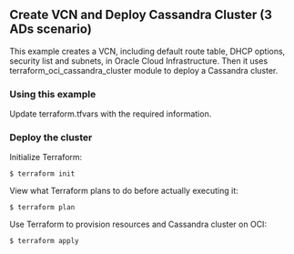 ## Create VCN and Deploy Cassandra Cluster (3 ADs scenario)
This example creates a VCN, including default route table, DHCP options, security list and subnets, in Oracle Cloud Infrastructure. Then it uses terraform_oci_cassandra_cluster module to deploy a Cassandra cluster.

### Using this example
Update terraform.tfvars with the required information.

### Deploy the cluster  
Initialize Terraform:
```
$ terraform init
```
View what Terraform plans to do before actually executing it:
```
$ terraform plan
```
Use Terraform to provision resources and Cassandra cluster on OCI:
```
$ terraform apply
```
